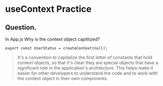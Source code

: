 # useContext Practice

## Question.

In App.js Why is the context object capitlized?
```
export const UserStatus = createContext(null);
```

> It's a convention to capitalize the first letter of constants that hold context objects, so that it's clear they are special objects that have a significant role in the application's architecture. This helps make it easier for other developers to understand the code and to work with the context object in their own components.